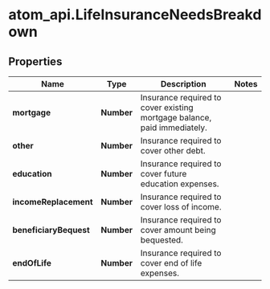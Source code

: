 # atom_api.LifeInsuranceNeedsBreakdown

## Properties
Name | Type | Description | Notes
------------ | ------------- | ------------- | -------------
**mortgage** | **Number** | Insurance required to cover existing mortgage balance, paid immediately. | 
**other** | **Number** | Insurance required to cover other debt. | 
**education** | **Number** | Insurance required to cover future education expenses. | 
**incomeReplacement** | **Number** | Insurance required to cover loss of income. | 
**beneficiaryBequest** | **Number** | Insurance required to cover amount being bequested. | 
**endOfLife** | **Number** | Insurance required to cover end of life expenses. | 


